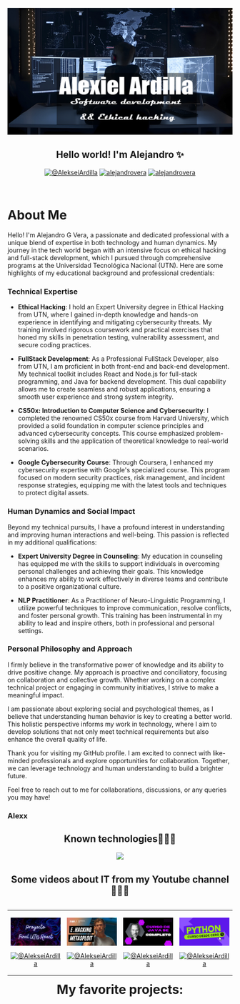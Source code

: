  <a href="https://www.youtube.com/@AlekseiArdilla">![imagen de portada Github](portadagithubsoftandethical.png)</a>

<h2 align="center">Hello world! I'm Alejandro ✨</h2>

<p align="center">
  <a href="https://www.youtube.com/@AlekseiArdilla" target="blank"><img align="center" src="https://img.shields.io/badge/YouTube-FF0000?style=for-the-badge&logo=youtube&logoColor=white" alt="@AlekseiArdilla"  /></a>
<a href="https://linkedin.com/in/alejandro-gonzalo-vera" target="blank"><img align="center" src="https://img.shields.io/badge/LinkedIn-0077B5?style=for-the-badge&logo=linkedin&logoColor=white" alt="alejandrovera"/></a>
<a href="https://www.facebook.com/alejandro.gonzalo.vera.udemy" target="blank"><img align="center" src="https://img.shields.io/badge/Facebook-1877F2?style=for-the-badge&logo=facebook&logoColor=white" alt="alejandrovera"  /></a>
  </p>
<br>

<p align="center">

# About Me

Hello! I'm Alejandro G Vera, a passionate and dedicated professional with a unique blend of expertise in both technology and human dynamics. My journey in the tech world began with an intensive focus on ethical hacking and full-stack development, which I pursued through comprehensive programs at the Universidad Tecnológica Nacional (UTN). Here are some highlights of my educational background and professional credentials:

### Technical Expertise

- **Ethical Hacking**: I hold an Expert University degree in Ethical Hacking from UTN, where I gained in-depth knowledge and hands-on experience in identifying and mitigating cybersecurity threats. My training involved rigorous coursework and practical exercises that honed my skills in penetration testing, vulnerability assessment, and secure coding practices.

- **FullStack Development**: As a Professional FullStack Developer, also from UTN, I am proficient in both front-end and back-end development. My technical toolkit includes React and Node.js for full-stack programming, and Java for backend development. This dual capability allows me to create seamless and robust applications, ensuring a smooth user experience and strong system integrity.

- **CS50x: Introduction to Computer Science and Cybersecurity**: I completed the renowned CS50x course from Harvard University, which provided a solid foundation in computer science principles and advanced cybersecurity concepts. This course emphasized problem-solving skills and the application of theoretical knowledge to real-world scenarios.

- **Google Cybersecurity Course**: Through Coursera, I enhanced my cybersecurity expertise with Google's specialized course. This program focused on modern security practices, risk management, and incident response strategies, equipping me with the latest tools and techniques to protect digital assets.

### Human Dynamics and Social Impact

Beyond my technical pursuits, I have a profound interest in understanding and improving human interactions and well-being. This passion is reflected in my additional qualifications:

- **Expert University Degree in Counseling**: My education in counseling has equipped me with the skills to support individuals in overcoming personal challenges and achieving their goals. This knowledge enhances my ability to work effectively in diverse teams and contribute to a positive organizational culture.

- **NLP Practitioner**: As a Practitioner of Neuro-Linguistic Programming, I utilize powerful techniques to improve communication, resolve conflicts, and foster personal growth. This training has been instrumental in my ability to lead and inspire others, both in professional and personal settings.

### Personal Philosophy and Approach

I firmly believe in the transformative power of knowledge and its ability to drive positive change. My approach is proactive and conciliatory, focusing on collaboration and collective growth. Whether working on a complex technical project or engaging in community initiatives, I strive to make a meaningful impact.

I am passionate about exploring social and psychological themes, as I believe that understanding human behavior is key to creating a better world. This holistic perspective informs my work in technology, where I aim to develop solutions that not only meet technical requirements but also enhance the overall quality of life.

Thank you for visiting my GitHub profile. I am excited to connect with like-minded professionals and explore opportunities for collaboration. Together, we can leverage technology and human understanding to build a brighter future.

Feel free to reach out to me for collaborations, discussions, or any queries you may have!

<h3>Alexx</h3></p>

<h2 align="center">Known technologies👨🏻‍💻</h2>
<!--tech stack icons-->
<p align="center">
  <a href="https://skillicons.dev">
    <img src="https://skillicons.dev/icons?i=c,java,css,html,js,react,angular,nodejs,typescript,mysql,firebase,git,github,materialui,postman,eclipse,vscode,bash,linux,ai,ps&perline=14" />
  </a>
</p>

<!--Prueba-->
<div id="youtube">
<h2 align="center">Some videos about IT from my Youtube channel👨🏻‍💻</h2>

<table align="left" >
<tr border="none">
  
  <td width="25%" align="center">
    <p align="center">
     <a href="https://youtu.be/kZGMsQIA8Ws" title="Go to Source">
        <img align="center" width=100% src="reactutn.png"   alt="VIDEO" /></a>
      </p>
    <p align="center">
        <a href="https://youtu.be/kZGMsQIA8Ws" target="blank"><img align="center" src="https://img.shields.io/badge/YouTube-FF0000?style=for-the-badge&logo=youtube&logoColor=white" alt="@AlekseiArdilla"  /></a>
    </p>       
</td>
  
<td width="25%" align="center">
    <p align="center">
     <a href="https://youtu.be/I5KALz2E6uw" title="Go to Source">
        <img align="center" width=100% src="ethicalhackingmsf.png"   alt="VIDEO" /></a>
      </p>
    <p align="center">
        <a href="https://youtu.be/I5KALz2E6uw" target="blank"><img align="center" src="https://img.shields.io/badge/YouTube-FF0000?style=for-the-badge&logo=youtube&logoColor=white" alt="@AlekseiArdilla"  /></a>
     </p>       
</td>
  
  <td width="25%" align="center">
    <p align="center">
     <a href="https://youtu.be/Fuii0ibbHDI" title="Go to Source">
        <img align="center" width=100% src="javaSEcompleto.png" alt="VIDEO" /></a>
      </p>
    <p align="center">
        <a href="https://youtu.be/Fuii0ibbHDI" target="blank"><img align="center" src="https://img.shields.io/badge/YouTube-FF0000?style=for-the-badge&logo=youtube&logoColor=white" alt="@AlekseiArdilla"  /></a>
    </p>       
</td>

   <td width="25%" align="center">
    <p align="center">
     <a href="https://youtu.be/ezV5Fv_x6zg" title="Go to Source">
        <img align="center" width=100% src="pythondesdecero.png" alt="VIDEO" /></a>
      </p>
    <p align="center">
        <a href="https://youtu.be/ezV5Fv_x6zg" target="blank"><img align="center" src="https://img.shields.io/badge/YouTube-FF0000?style=for-the-badge&logo=youtube&logoColor=white" alt="@AlekseiArdilla"  /></a>
    </p>       
</td>
  
</tr>
</table>
  </div>
<br>
<br><br>
<h1 align="center">My favorite projects:</h1>
